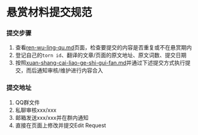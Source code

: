 # 悬赏材料提交规范

### 提交步骤

1. 查看[ren-wu-ling-qu.md](../ren-wu-ling-qu.md "mention")页面，检查要提交的内容是否重复或不在悬赏期内
2. 登记自己的`torn id`、翻译的文章/页面的原文地址、原文词数、提交日期
3. 按照[xuan-shang-cai-liao-ge-shi-gui-fan.md](xuan-shang-cai-liao-ge-shi-gui-fan.md "mention")并通过下述提交方式执行提交，而后通知审核/维护进行内容合入

### 提交地址

1. QQ群文件
2. 私聊审核xxx/xxx
3. 邮箱发送xxx/xxx并在群内通知
4. 直接在页面上修改并提交Edit Request
